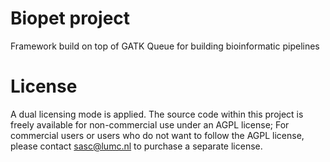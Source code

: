 Biopet project
=======================

Framework build on top of GATK Queue for building bioinformatic pipelines


License
===

A dual licensing mode is applied. The source code within this project is freely available for non-commercial use under an AGPL license; For commercial users or users who do not want to follow the AGPL license, please contact sasc@lumc.nl to purchase a separate license.